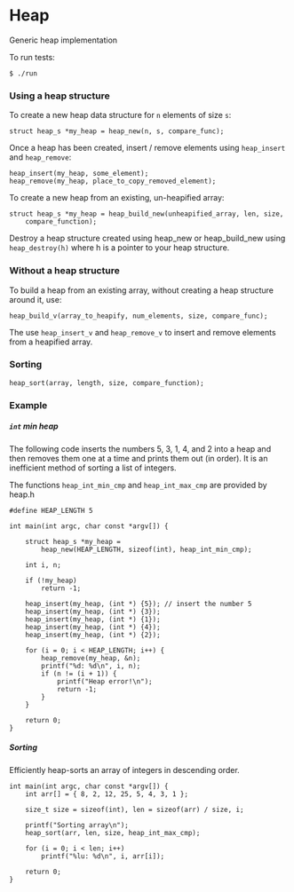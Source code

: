 # Heap
Generic heap implementation

To run tests:

    $ ./run

### Using a heap structure
To create a new heap data structure for ```n``` elements of size ```s```:

    struct heap_s *my_heap = heap_new(n, s, compare_func);

Once a heap has been created, insert / remove elements using ```heap_insert``` and ```heap_remove```:

    heap_insert(my_heap, some_element);
    heap_remove(my_heap, place_to_copy_removed_element);

To create a new heap from an existing, un-heapified array:

    struct heap_s *my_heap = heap_build_new(unheapified_array, len, size,
        compare_function);

Destroy a heap structure created using heap_new or heap_build_new using ```heap_destroy(h)``` where h is a pointer to your heap structure.

### Without a heap structure

To build a heap from an existing array, without creating a heap structure around it, use:

    heap_build_v(array_to_heapify, num_elements, size, compare_func);

The use ```heap_insert_v``` and ```heap_remove_v``` to insert and remove elements from a heapified array.

### Sorting

    heap_sort(array, length, size, compare_function);

### Example

##### ```int``` min heap

The following code inserts the numbers 5, 3, 1, 4, and 2 into a heap and then removes them one at a time and prints them out (in order). It is an inefficient method of sorting a list of integers.

The functions ```heap_int_min_cmp``` and ```heap_int_max_cmp``` are provided by heap.h

    #define HEAP_LENGTH 5

    int main(int argc, char const *argv[]) {

        struct heap_s *my_heap =
            heap_new(HEAP_LENGTH, sizeof(int), heap_int_min_cmp);

        int i, n;

        if (!my_heap)
            return -1;

        heap_insert(my_heap, (int *) {5}); // insert the number 5
        heap_insert(my_heap, (int *) {3});
        heap_insert(my_heap, (int *) {1});
        heap_insert(my_heap, (int *) {4});
        heap_insert(my_heap, (int *) {2});

        for (i = 0; i < HEAP_LENGTH; i++) {
            heap_remove(my_heap, &n);
            printf("%d: %d\n", i, n);
            if (n != (i + 1)) {
                printf("Heap error!\n");
                return -1;
            }
        }

        return 0;
    }

##### Sorting

Efficiently heap-sorts an array of integers in descending order.

    int main(int argc, char const *argv[]) {
        int arr[] = { 8, 2, 12, 25, 5, 4, 3, 1 };

        size_t size = sizeof(int), len = sizeof(arr) / size, i;

        printf("Sorting array\n");
        heap_sort(arr, len, size, heap_int_max_cmp);

        for (i = 0; i < len; i++)
            printf("%lu: %d\n", i, arr[i]);

        return 0;
    }
